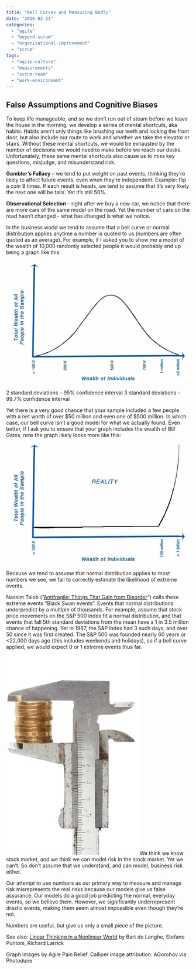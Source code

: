 ```yaml
---
title: "Bell Curves and Measuring Badly"
date: "2016-03-21"
categories: 
  - "agile"
  - "beyond-scrum"
  - "organizational-improvement"
  - "scrum"
tags: 
  - "agile-culture"
  - "measurements"
  - "scrum-team"
  - "work-environment"
---
```


## False Assumptions and Cognitive Biases

To keep life manageable, and so we don’t run out of steam before we leave the house in the morning, we develop a series of mental shortcuts, aka habits. Habits aren’t only things like brushing our teeth and locking the front door, but also include our route to work and whether we take the elevator or stairs. Without these mental shortcuts, we would be exhausted by the number of decisions we would need to make before we reach our desks. Unfortunately, these same mental shortcuts also cause us to miss key questions, misjudge, and misunderstand risk.

**Gambler’s Fallacy** – we tend to put weight on past events, thinking they’re likely to affect future events, even when they’re independent. Example: flip a coin 9 times. If each result is heads, we tend to assume that it’s very likely the next one will be tails. Yet it’s still 50%.

**Observational Selection** – right after we buy a new car, we notice that there are more cars of the same model on the road. Yet the number of cars on the road hasn’t changed - what has changed is what we notice.

In the business world we tend to assume that a bell curve or normal distribution applies anytime a number is quoted to us (numbers are often quoted as an average). For example, if I asked you to show me a model of the wealth of 10,000 randomly selected people it would probably end up being a graph like this:

![bell curve - image by Agile Pain Relief Consulting](images/bell-curve.jpg)

2 standard deviations – 95% confidence interval 3 standard deviations – 99.7% confidence interval

Yet there is a very good chance that your sample included a few people with a net worth of over $50 million and even one of $500 million. In which case, our bell curve isn’t a good model for what we actually found. Even better, if I ask you to ensure that your graph includes the wealth of Bill Gates, now the graph likely looks more like this:

![reality curve - image by Agile Pain Relief Consulting](images/reality-curve-e1575395920757.jpg)

Because we tend to assume that normal distribution applies to most numbers we see, we fail to correctly estimate the likelihood of extreme events.

Nassim Taleb (“[Antifragile: Things That Gain from Disorder](https://www.amazon.ca/gp/product/B0083DJWGO/&tag=notesfromatoo-20)”) calls these extreme events “Black Swan events”. Events that normal distributions underpredict by a multiple of thousands. For example, assume that stock price movements on the S&P 500 index fit a normal distribution, and that events that fall 5th standard deviations from the mean have a 1 in 3.5 million chance of happening. Yet in 1987, the S&P index had 3 such days, and over 50 since it was first created. The S&P 500 was founded nearly 60 years or <22,000 days ago (this includes weekends and holidays), so if a bell curve applied, we would expect 0 or 1 extreme events thus far.

![original image by AGorohov: Photodune](images/photodune-1447482-measures-xs.jpg)We think we know stock market, and we think we can model risk in the stock market. Yet we can’t. So don’t assume that we understand, and can model, business risk either.

Our attempt to use numbers as our primary way to measure and manage risk misrepresents the real risks because our models give us false assurance. Our models do a good job predicting the normal, everyday events, so we believe them. However, we significantly underrepresent drastic events, making them seem almost impossible even though they’re not.

Numbers are useful, but give us only a small piece of the picture.

See also: [Linear Thinking in a Nonlinear World](https://hbr.org/2017/05/linear-thinking-in-a-nonlinear-world) by Bart de Langhe, Stefano Puntoni, Richard Larrick

Graph images by Agile Pain Relief. Calliper image attribution: AGorohov via Photodune
